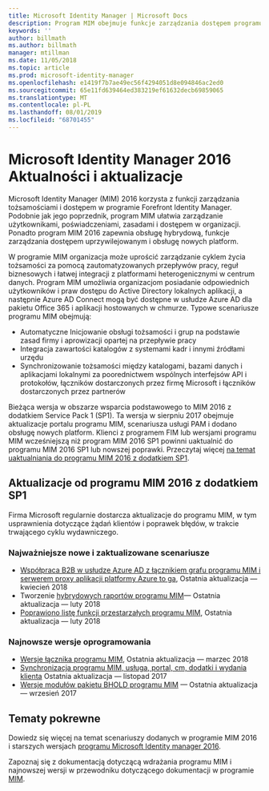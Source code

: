 ```yaml
---
title: Microsoft Identity Manager | Microsoft Docs
description: Program MIM obejmuje funkcje zarządzania dostępem programu FIM 2010 oraz pomaga w zarządzaniu użytkownikami, poświadczeniami, zasadami i dostępem w organizacji.
keywords: ''
author: billmath
ms.author: billmath
manager: mtillman
ms.date: 11/05/2018
ms.topic: article
ms.prod: microsoft-identity-manager
ms.openlocfilehash: e1419f7b7ae49ec56f4294051d8e094846ac2ed0
ms.sourcegitcommit: 65e11fd639464ed383219ef61632decb69859065
ms.translationtype: MT
ms.contentlocale: pl-PL
ms.lasthandoff: 08/01/2019
ms.locfileid: "68701455"
---
```

# <a name="microsoft-identity-manager-2016-news-and-updates"></a>Microsoft Identity Manager 2016 Aktualności i aktualizacje

Microsoft Identity Manager (MIM) 2016 korzysta z funkcji zarządzania tożsamościami i dostępem w programie Forefront Identity Manager. Podobnie jak jego poprzednik, program MIM ułatwia zarządzanie użytkownikami, poświadczeniami, zasadami i dostępem w organizacji.  Ponadto program MIM 2016 zapewnia obsługę hybrydową, funkcje zarządzania dostępem uprzywilejowanym i obsługę nowych platform.


W programie MIM organizacja może uprościć zarządzanie cyklem życia tożsamości za pomocą zautomatyzowanych przepływów pracy, reguł biznesowych i łatwej integracji z platformami heterogenicznymi w centrum danych. Program MIM umożliwia organizacjom posiadanie odpowiednich użytkowników i praw dostępu do Active Directory lokalnych aplikacji, a następnie Azure AD Connect mogą być dostępne w usłudze Azure AD dla pakietu Office 365 i aplikacji hostowanych w chmurze. Typowe scenariusze programu MIM obejmują:
 - Automatyczne Inicjowanie obsługi tożsamości i grup na podstawie zasad firmy i aprowizacji opartej na przepływie pracy
 - Integracja zawartości katalogów z systemami kadr i innymi źródłami urzędu
 - Synchronizowanie tożsamości między katalogami, bazami danych i aplikacjami lokalnymi za poorednictwem wspólnych interfejsów API i protokołów, łączników dostarczonych przez firmę Microsoft i łączników dostarczonych przez partnerów

Bieżąca wersja w obszarze wsparcia podstawowego to MIM 2016 z dodatkiem Service Pack 1 (SP1).  Ta wersja w sierpniu 2017 obejmuje aktualizacje portalu programu MIM, scenariusza usługi PAM i dodano obsługę nowych platform.  Klienci z programem FIM lub wersjami programu MIM wcześniejszą niż program MIM 2016 SP1 powinni uaktualnić do programu MIM 2016 SP1 lub nowszej poprawki.  Przeczytaj więcej [na temat uaktualniania do programu MIM 2016 z dodatkiem SP1](./reference/version-history.md).

## <a name="updates-since-mim-2016-sp1"></a>Aktualizacje od programu MIM 2016 z dodatkiem SP1

Firma Microsoft regularnie dostarcza aktualizacje do programu MIM, w tym usprawnienia dotyczące żądań klientów i poprawek błędów, w trakcie trwającego cyklu wydawniczego.

### <a name="major-new-and-updated-scenarios"></a>Najważniejsze nowe i zaktualizowane scenariusze

- [Współpraca B2B w usłudze Azure AD z łącznikiem grafu programu MIM i serwerem proxy aplikacji platformy Azure to ga](microsoft-identity-manager-2016-graph-b2b-scenario.md), Ostatnia aktualizacja — kwiecień 2018
- Tworzenie [hybrydowych raportów programu MIM](https://cloudblogs.microsoft.com/enterprisemobility/2018/02/23/hybrid-mim-reporting-now-available-in-azure-active-directory/)— Ostatnia aktualizacja — luty 2018
- [Poprawiono listę funkcji przestarzałych programu MIM](microsoft-identity-manager-2016-deprecated-features.md), Ostatnia aktualizacja — luty 2018

### <a name="recent-software-releases"></a>Najnowsze wersje oprogramowania

- [Wersje łącznika programu MIM](./reference/microsoft-identity-manager-2016-connector-version-history.md), Ostatnia aktualizacja — marzec 2018
- [Synchronizacja programu MIM, usługa, portal, cm, dodatki i wydania klienta](./reference/version-history.md) Ostatnia aktualizacja — listopad 2017
- [Wersje modułów pakietu BHOLD programu MIM](./reference/version-bhold-history.md) — Ostatnia aktualizacja — wrzesień 2017




## <a name="related-topics"></a>Tematy pokrewne

Dowiedz się więcej na temat scenariuszy dodanych w programie MIM 2016 i starszych wersjach [programu Microsoft Identity manager 2016](microsoft-identity-manager-2016.md).

Zapoznaj się z dokumentacją dotyczącą wdrażania programu MIM i najnowszej wersji w przewodniku dotyczącego dokumentacji w programie [MIM](https://docs.microsoft.com/en-us/microsoft-identity-manager/).


